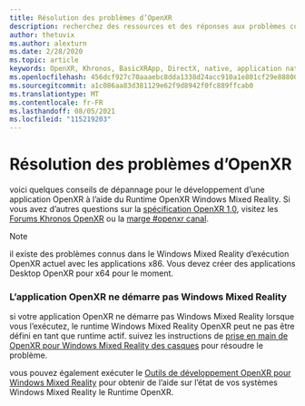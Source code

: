 ```yaml
---
title: Résolution des problèmes d’OpenXR
description: recherchez des ressources et des réponses aux problèmes courants de résolution des problèmes dans vos applications Windows Mixed Reality OpenXR.
author: thetuvix
ms.author: alexturn
ms.date: 2/28/2020
ms.topic: article
keywords: OpenXR, Khronos, BasicXRApp, DirectX, native, application native, moteur personnalisé, intergiciel, résolution des problèmes
ms.openlocfilehash: 456dcf927c70aaaebc8dda1338d24acc910a1e801cf29e8880048d44f9432718
ms.sourcegitcommit: a1c086aa83d381129e62f9d8942f0fc889ffcab0
ms.translationtype: MT
ms.contentlocale: fr-FR
ms.lasthandoff: 08/05/2021
ms.locfileid: "115219203"
---
```

# <a name="openxr-troubleshooting"></a>Résolution des problèmes d’OpenXR

voici quelques conseils de dépannage pour le développement d’une application OpenXR à l’aide du Runtime OpenXR Windows Mixed Reality.  Si vous avez d’autres questions sur la <a href="https://www.khronos.org/registry/OpenXR/specs/1.0/html/xrspec.html" target="_blank">spécification OpenXR 1,0</a>, visitez les <a href="https://community.khronos.org/c/openxr" target="_blank">Forums Khronos OpenXR</a> ou la <a href="https://khr.io/slack" target="_blank">marge #openxr canal</a>.

>[!NOTE]
>il existe des problèmes connus dans le Windows Mixed Reality d’exécution OpenXR actuel avec les applications x86.  Vous devez créer des applications Desktop OpenXR pour x64 pour le moment.

### <a name="openxr-app-not-starting-windows-mixed-reality"></a>L’application OpenXR ne démarre pas Windows Mixed Reality

si votre application OpenXR ne démarre pas Windows Mixed Reality lorsque vous l’exécutez, le runtime Windows Mixed Reality OpenXR peut ne pas être défini en tant que runtime actif. suivez les instructions de [prise en main de OpenXR pour Windows Mixed Reality des casques](openxr-getting-started.md#getting-started-with-openxr-for-windows-mixed-reality-headsets) pour résoudre le problème.

vous pouvez également exécuter le [Outils de développement OpenXR pour Windows Mixed Reality](openxr-getting-started.md#getting-the-openxr-developer-tools-for-windows-mixed-reality) pour obtenir de l’aide sur l’état de vos systèmes Windows Mixed Reality le Runtime OpenXR.